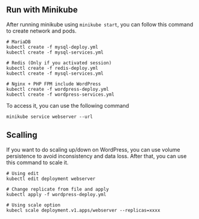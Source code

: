 ## Run with Minikube
After running minikube using `minikube start`, you can follow this command to create network and pods. 

```shell script
# MariaDB
kubectl create -f mysql-deploy.yml
kubectl create -f mysql-services.yml

# Redis (Only if you activated session)
kubectl create -f redis-deploy.yml
kubectl create -f mysql-services.yml

# Nginx + PHP FPM include WordPress
kubectl create -f wordpress-deploy.yml
kubectl create -f wordpress-services.yml
```

To access it, you can use the following command
```shell script
minikube service webserver --url
```

## Scalling
If you want to do scaling up/down on WordPress, you can use volume persistence to avoid inconsistency and data loss. After that, you can use this command to scale it.
```shell script
# Using edit
kubectl edit deployment webserver

# Change replicate from file and apply
kubectl apply -f wordpress-deploy.yml

# Using scale option
kubecl scale deployment.v1.apps/webserver --replicas=xxxx
```